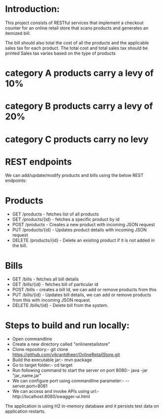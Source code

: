 # Introduction: 
This project consists of RESTful services that implement a checkout counter for an online retail store that scans products and generates an itemized bill. 

The bill should also total the cost of all the products and the applicable sales tax for each product.
The total cost and total sales tax should be printed
Sales tax varies based on the type of products
# category A products carry a levy of 10%
# category B products carry a levy of 20%
# category C products carry no levy

# REST endpoints
We can add/update/modify products and bills using the below REST endpoints:

# Products
*  GET /products - fetches list of all products
*  GET /products/{id} - fetches a specific product by id
*  POST /products - Creates a new product with incoming JSON request
*  PUT /products/{id} - Updates product details with incoming JSON request
*  DELETE /products/{id} - Delete an existing product if it is not added in the bill.

# Bills
*  GET /bills - fetches all bill details
*  GET /bills/{id} - fetches bill of particular id
*  POST /bills - creates a bill Id, we can add or remove products from this 
*  PUT /bills/{id} - Updates bill details, we can add or remove products from this with incoming JSON request.
*  DELETE /bills/{id} - Delete bill from the system.

# Steps to build and run locally:
* Open commandline
* Create a new directory called "onlineretailstore"
* Clone repository:- git clone https://github.com/vikrantdheer/OnlineRetailStore.git
* Build the executable jar:- mvn package
* Go to target folder:- cd target
* Run following command to start the server on port 8080:- java -jar "jar_name.jar"
* We can configure port using commandline parameter:- --server.port=8081
* We can access and invoke APIs using url:- http://localhost:8080/swagger-ui.html

The application is using H2 in-memory database and it persists test data on application restarts.

